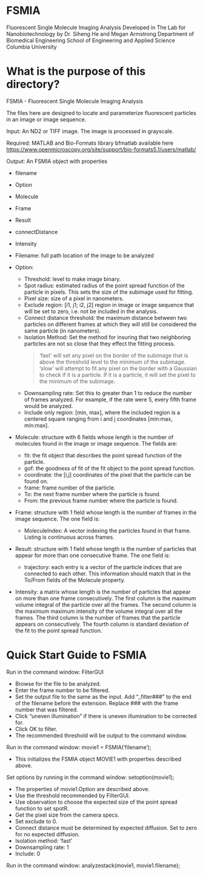 # FSMIA
Fluorescent Single Molecule Imaging Analysis
Developed in The Lab for Nanobiotechnology by 
Dr. Siheng He and Megan Armstrong
Department of Biomedical Engineering
School of Engineering and Applied Science
Columbia University

What is the purpose of this directory?
======================================

FSMIA - Fluorescent Single Molecule Imaging Analysis

The files here are designed to locate and parameterize fluorescent particles in an image or image sequence. 

Input:
An ND2 or TIFF image. The image is processed in grayscale.

Required:
MATLAB and Bio-Formats library bfmatlab available here https://www.openmicroscopy.org/site/support/bio-formats5.1/users/matlab/

Output:
An FSMIA object with properties
- filename
- Option
- Molecule
- Frame
- Result
- connectDistance
- Intensity

- Filename: full path location of the image to be analyzed
- Option:
	* Threshold: level to make image binary.
	* Spot radius: estimated radius of the point spread function of the particle in pixels. This sets the size of the subimage used for fitting.
	* Pixel size: size of a pixel in nanometers.
	* Exclude region: [i1, j1; i2, j2] region in image or image sequence that
	will be set to zero, i.e. not be included in the analysis.
	* Connect distance threshold: the maximum distance between two particles on different frames at which they will still be considered the same particle (in nanometers).
	* Isolation Method: Set the method for insuring that two neighboring particles are not so close that they effect the fitting process. 
		> ‘fast’ will set any pixel on the border of the subimage that is above the threshold level to the minimum of the subimage.
		> ‘slow’ will attempt to fit any pixel on the border with a Gaussian to check if it is a particle. If it is a particle, it will set the	pixel to the minimum of the subimage.
	* Downsampling rate: Set this to greater than 1 to reduce the number of frames analyzed. For example, if the rate were 5, every fifth frame would be analyzed.
	* Include only region: [min, max], where the included region is a centered square ranging from i and j coordinates [min:max, min:max].
- Molecule: structure with 6 fields whose length is the number of molecules found in the image or image sequence. The fields are:
	* fit: the fit object that describes the point spread function of the particle.
	* gof: the goodness of fit of the fit object to the point spread function.
	* coordinate: the [i,j] coordinates of the pixel that the particle can be found on.
	* frame: frame number of the particle.
	* To: the next frame number where the particle is found.
	* From: the previous frame number where the particle is found.
- Frame: structure with 1 field whose length is the number of frames in the image sequence. The one field is:
	* MoleculeIndex: A vector indexing the particles found in that frame. Listing is continuous across frames.
- Result: structure with 1 field whose length is the number of particles that appear for more than one consecutive frame. The one field is:
	* trajectory: each entry is a vector of the particle indices that are connected to each other. This information should match that in the To/From fields of the Molecule property.
- Intensity: a matrix whose length is the number of particles that appear on more than one frame consecutively. The first column is the maximum volume integral of the particle over all the frames. The second column is the maximum maximum intensity of the volume integral over all the frames. The third column is the number of frames that the particle appears on consecutively. The fourth column is standard deviation of the fit to the point spread function.


Quick Start Guide to FSMIA
==========================

Run in the command window: 
FilterGUI
- Browse for the file to be analyzed. 
- Enter the frame number to be filtered. 
- Set the output file to the same as the input. Add “_filter###” to the end of the filename before the extension. Replace ### with the frame number that was filtered.
- Click “uneven illumination” if there is uneven illumination to be corrected for.
- Click OK to filter.
- The recommended threshold will be output to the command window.

Run in the command window:
movie1 = FSMIA(‘filename’);
- This initializes the FSMIA object MOVIE1 with properties described above.

Set options by running in the command window:
setoption(movie1);
- The properties of movie1.Option are described above.
- Use the threshold recommended by FilterGUI.
- Use observation to choose the expected size of the point spread function to set spotR.
- Get the pixel size from the camera specs.
- Set exclude to 0.
- Connect distance must be determined by expected diffusion. Set to zero for no expected diffusion.
- Isolation method: ‘fast’
- Downsampling rate: 1
- Include: 0

Run in the command window:
analyzestack(movie1, movie1.filename);
